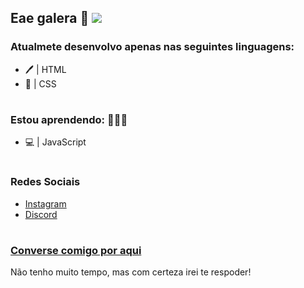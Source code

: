 ## Eae galera :wave:                                                                                                                                 ![](https://komarev.com/ghpvc/?username=JiangoLibre&color=blueviolet&label=Visitas+ao+Perfil)

### Atualmete desenvolvo apenas nas seguintes linguagens:
* 🖊️  | HTML
* :art: | CSS
#

### Estou aprendendo:  👨🏽‍💻 
* 💻 | JavaScript

#

### Redes Sociais

* [Instagram](https://www.instagram.com/activated.code/)
* [Discord](https://discord.com/users/274373296131407883)
#

### [Converse comigo por aqui](https://wa.me/555180593271)

Não tenho muito tempo, mas com certeza irei te respoder!
#
